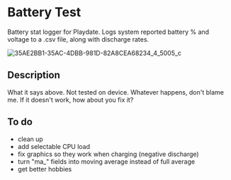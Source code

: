 # Battery Test
Battery stat logger for Playdate.
Logs system reported battery % and voltage to a .csv file, along with discharge rates.

![35AE2BB1-35AC-4DBB-981D-82A8CEA68234_4_5005_c](https://user-images.githubusercontent.com/79881777/167257073-184c9534-ba8d-4445-a605-c0b90f5f0d0a.jpeg)

## Description
What it says above.
Not tested on device. Whatever happens, don't blame me. If it doesn't work, how about you fix it?

## To do
* clean up
* add selectable CPU load
* fix graphics so they work when charging (negative discharge)
* turn "ma_" fields into moving average instead of full average
* get better hobbies
